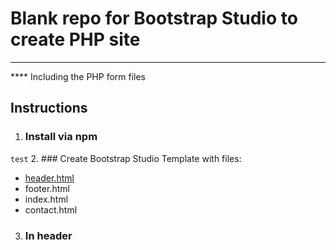 # Blank repo for Bootstrap Studio to create PHP site
----------
**** Including the PHP form files
## Instructions
1. ### Install via npm
`test`
2. ### Create Bootstrap Studio Template with files:
- [header.html](#in-header)
- footer.html
- index.html
- contact.html

3. ### In header


